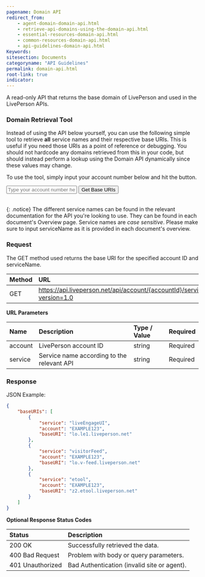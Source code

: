 ```yaml
---
pagename: Domain API
redirect_from:
    - agent-domain-domain-api.html
    - retrieve-api-domains-using-the-domain-api.html
    - essential-resources-domain-api.html
    - common-resources-domain-api.html
    - api-guidelines-domain-api.html
Keywords:
sitesection: Documents
categoryname: "API Guidelines"
permalink: domain-api.html
root-link: true
indicator:
---
```


A read-only API that returns the base domain of LivePerson and used in the LivePerson APIs.

### Domain Retrieval Tool

Instead of using the API below yourself, you can use the following simple tool to retrieve **all** service names and their respective base URIs. This is useful if you need those URIs as a point of reference or debugging. You should not hardcode any domains retrieved from this in your code, but should instead perform a lookup using the Domain API dynamically since these values may change.

To use the tool, simply input your account number below and hit the button.

<input type="text" id="account" placeholder="Type your account number here">
<input type="button" id="csds-button" value="Get Base URIs">
<table id="csds-result">
</table>

{: .notice}
The different service names can be found in the relevant documentation for the API you're looking to use. They can be found in each document's Overview page. Service names are *case sensitive*. Please make sure to input serviceName as it is provided in each document's overview.

### Request

The GET method used returns the base URI for the specified account ID and serviceName.

| Method | URL |
| :--- | :--- |
| GET | https://api.liveperson.net/api/account/{accountId}/service/{serviceName}/baseURI.json?version=1.0 |

**URL Parameters**

| Name | Description | Type / Value | Required |
| :--- | :--- | :--- | :--- |
| account | LivePerson account ID | string | Required |
| service | Service name according to the relevant API | string | Required |

### Response

JSON Example:

```json
{
    "baseURIs": [
        {
            "service": "liveEngageUI",
            "account": "EXAMPLE123",
            "baseURI": "lo.le1.liveperson.net"
        },
        {
            "service": "visitorFeed",
            "account": "EXAMPLE123",
            "baseURI": "lo.v-feed.liveperson.net"
        },
        {
            "service": "etool",
            "account": "EXAMPLE123",
            "baseURI": "z2.etool.liveperson.net"
        }
    ]
}
```

**Optional Response Status Codes**

| Status | Description |
| :--- | :--- |
| 200 OK | Successfully retrieved the data. |
| 400 Bad Request | Problem with body or query parameters. |
| 401 Unauthorized | Bad Authentication (invalid site or agent). |
